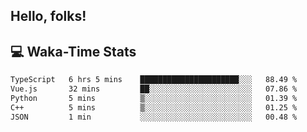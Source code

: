 
## Hello, folks!

## 💻 Waka-Time Stats
<!--START_SECTION:waka-->

```txt
TypeScript   6 hrs 5 mins    ██████████████████████░░░   88.49 %
Vue.js       32 mins         ██░░░░░░░░░░░░░░░░░░░░░░░   07.86 %
Python       5 mins          ▒░░░░░░░░░░░░░░░░░░░░░░░░   01.39 %
C++          5 mins          ▒░░░░░░░░░░░░░░░░░░░░░░░░   01.25 %
JSON         1 min           ░░░░░░░░░░░░░░░░░░░░░░░░░   00.48 %
```

<!--END_SECTION:waka-->


<br>


<!---
ShivamJhaa/ShivamJhaa is a ✨ special ✨ repository because its `README.md` (this file) appears on your GitHub profile.
You can click the Preview link to take a look at your changes.
--->
